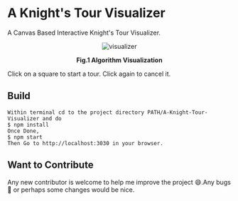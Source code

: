 # A Knight's Tour Visualizer
A Canvas Based Interactive Knight's Tour Visualizer.

<div align="center">
    <img src="https://user-images.githubusercontent.com/28384412/82745588-dbbc4400-9da3-11ea-9f2e-1ecb5074969e.gif" alt="visualizer"/>
    <p align="center"><strong>Fig.1 Algorithm Visualization</strong></p>
</div>


Click on a square to start a tour. Click again to cancel it.

## Build
```
Within terminal cd to the project directory PATH/A-Knight-Tour-Visualizer and do
$ npm install
Once Done,
$ npm start
Then Go to http://localhost:3030 in your browser.
```
## Want to Contribute 
Any new contributor is welcome to help me improve the project :smile:.Any bugs :bug:  or perhaps some changes would be nice.

